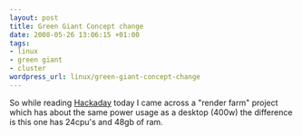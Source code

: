 ```yaml
--- 
layout: post
title: Green Giant Concept change
date: 2008-05-26 13:06:15 +01:00
tags: 
- linux
- green giant
- cluster
wordpress_url: linux/green-giant-concept-change
---
```

So while reading <a href="http://www.hackaday.com/2008/05/25/ikea-linux-cluster/">Hackaday</a> today I came across a "render farm" project which has about the same power usage as a desktop (400w) the difference is this one has 24cpu's and 48gb of ram.

 
